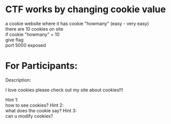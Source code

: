# CTF works by changing cookie value
a cookie website where it has cookie "howmany"  (easy - very easy)                                                                                                         
there are 10 cookies on site                                                                                                                         
if cookie "howmany" = 10                                                                                                                          
give flag                                                                                                                         
port 5000 exposed                                                                                                                         

# For Participants:

Description:

I love cookies please check out my site about cookies!!!

Hint 1:                                                                                                                                                                     
how to see cookies?
Hint 2:                                                                                                                                                                     
what does the cookie say?
Hint 3:                                                                                                                                                                    
can u modify cookies?
